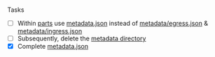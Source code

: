 <br>

Tasks

- [ ] Within [parts]() use [metadata.json](metadata.json) instead of [metadata/egress.json](metadata/egress.json) & [metadata/ingress.json](metadata/ingress.json)
- [ ] Subsequently, delete the [metadata directory](metadata)
- [x] Complete [metadata.json](metadata.json)

<br>
<br>

<br>
<br>

<br>
<br>

<br>
<br>
